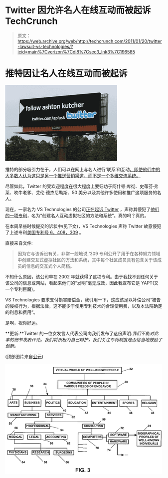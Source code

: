 # Twitter 因允许名人在线互动而被起诉 TechCrunch

> 原文：<https://web.archive.org/web/http://techcrunch.com/2011/01/20/twitter-lawsuit-vs-technologies/?icid=main%7Cverizon%7Cdl8%7Csec3_lnk3%7C196585>

# 推特因让名人在线互动而被起诉

![](img/bb18611342cc8f96ea777067734592ed.png)

推特的部分吸引力在于，人们可以在网上与名人进行‘联系’和互动[，即使他们中的大多数人认为这只是另一个推送营销渠道，而不是一个多维交流系统。](https://web.archive.org/web/20230202235736/http://www.celebritytweet.com/)

尽管如此，Twitter 的受欢迎程度在很大程度上要归功于阿什顿·库彻、史蒂芬·弗莱、吹牛老爹、艾伦·德杰尼勒斯、50 美分以及其他许多使用和推广这项服务的名人。

现在，一家名为 VS Technologies 的公司[正在起诉 Twitter](https://web.archive.org/web/20230202235736/http://news.priorsmart.com/vs-technologies-v-twitter-l3Be/) ，声称其侵犯了[他们的一项专利](https://web.archive.org/web/20230202235736/http://www.google.com/patents/about?id=e-ULAAAAEBAJ&dq=6,408,309)，名为“创建名人互动虚拟社区的方法和系统”。真的吗？真的。

在本周早些时候提交的诉状中(见下文)，VS Technologies 声称 Twitter 故意侵犯了上述专利[美国专利号 6，408，309](https://web.archive.org/web/20230202235736/http://www.google.com/patents/about?id=e-ULAAAAEBAJ&dq=6,408,309) 。

直接来自文件:

> 因为它与该诉讼有关，非常一般地说,‘309 专利公开了用于在各种努力领域中创建交互式虚拟社区的方法和系统，其中每个社区成员具有包含关于该成员的信息的交互式个人简档。

不知什么原因，该公司早在 2002 年就获得了这项专利。由于我找不到任何关于该公司的信息或网站，看起来他们的“发明”毫无成效，因此我宣布它是 YAPT(又一个专利巨魔)。

VS Technologies 要求支付损害赔偿金，我引用一下，这应该足以补偿公司“被告的侵权行为，根据法律，这不能少于使用专利技术的合理使用费，以及本法院确定的利息和费用”。

是啊，祝你好运。

**更新:**Twitter 的一位女发言人代表公司向我们发布了这份声明:*我们不能对此事的细节发表评论。我们将积极为自己辩护，我们关注专利制度是否恰当地鼓励了创新。*

(顶部图片来自[公元](https://web.archive.org/web/20230202235736/http://adage.com/adages/post?article_id=136060))

![](img/51b183635ca34bf94ae38b38a78999ad.png)